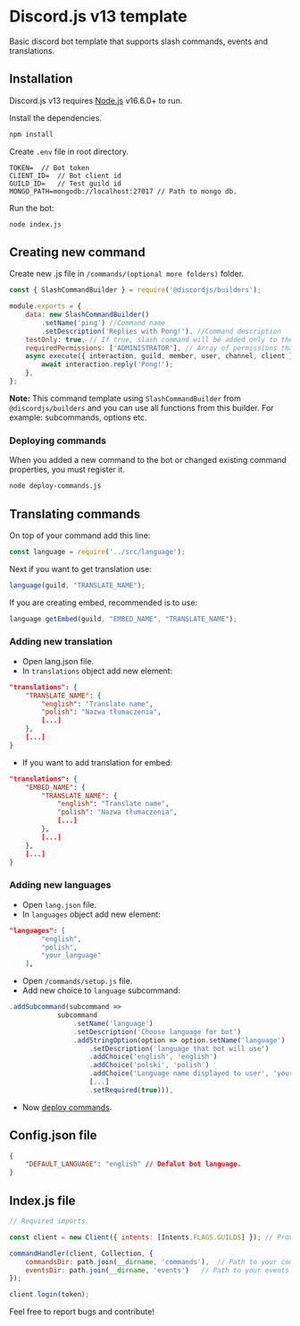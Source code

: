 # Discord.js v13 template
Basic discord bot template that supports slash commands, events and translations.
## Installation
Discord.js v13 requires [Node.js](https://nodejs.org/) v16.6.0+ to run.

Install the dependencies.
```sh
npm install
```

Create `.env` file in root directory.
```env
TOKEN=  // Bot token
CLIENT_ID=  // Bot client id
GUILD_ID=   // Test guild id
MONGO_PATH=mongodb://localhost:27017 // Path to mongo db.
```

Run the bot:
```sh
node index.js
```

## Creating new command
Create new .js file in `/commands/(optional more folders)` folder.
```js
const { SlashCommandBuilder } = require('@discordjs/builders');

module.exports = {
    data: new SlashCommandBuilder()
        .setName('ping') //Command name
        .setDescription('Replies with Pong!'), //Command description
    testOnly: true, // If true, slash command will be added only to the test guild.
    requiredPermissions: ['ADMINISTRATOR'], // Array of permissions that allow you to run the command.
    async execute({ interaction, guild, member, user, channel, client } ) {
        await interaction.reply('Pong!');
    },
};
```
**Note:** This command template using `SlashCommandBuilder` from `@discordjs/builders` and you can use all functions from this builder. For example: subcommands, options etc.
### Deploying commands
When you added a new command to the bot or changed existing command properties, you must register it.
```sh
node deploy-commands.js
```

## Translating commands
On top of your command add this line:
```js
const language = require('../src/language');
```
Next if you want to get translation use:
```js
language(guild, "TRANSLATE_NAME");
```
If you are creating embed, recommended is to use:
```js
language.getEmbed(guild, "EMBED_NAME", "TRANSLATE_NAME");
```

### Adding new translation
- Open lang.json file.
- In `translations` object add new element:
```json
"translations": {
    "TRANSLATE_NAME": {
        "english": "Translate name",
        "polish": "Nazwa tłumaczenia",
        [...]
    },
    [...]
}
```
- If you want to add translation for embed:
```json
"translations": {
    "EMBED_NAME": {
        "TRANSLATE_NAME": {
            "english": "Translate name",
            "polish": "Nazwa tłumaczenia",
            [...]
        },
        [...]
    },
    [...]
}
```

### Adding new languages
- Open `lang.json` file.
- In `languages` object add new element:
```json
"languages": [
        "english",
        "polish",
        "your_language"
    ],
```
- Open `/commands/setup.js` file.
- Add new choice to `language` subcommand:
```js
.addSubcommand(subcommand =>
            subcommand
                .setName('language')
                .setDescription('Choose language for bot')
                .addStringOption(option => option.setName('language')
                    .setDescription('language that bot will use')
                    .addChoice('english', 'english')
                    .addChoice('polski', 'polish')
                    .addChoice('Language name displayed to user', 'your_language')
                    [...]
                    .setRequired(true))),
```
- Now [deploy commands](#deploying-commands).

## Config.json file
```json
{
    "DEFAULT_LANGUAGE": "english" // Defalut bot language.
}
```

## Index.js file
```js
// Required imports.

const client = new Client({ intents: [Intents.FLAGS.GUILDS] }); // Provide intents for your bot.

commandHandler(client, Collection, {
    commandsDir: path.join(__dirname, 'commands'),  // Path to your commands folder.
    eventsDir: path.join(__dirname, 'events')   // Path to your events folder.
});

client.login(token);
```


Feel free to report bugs and contribute!
